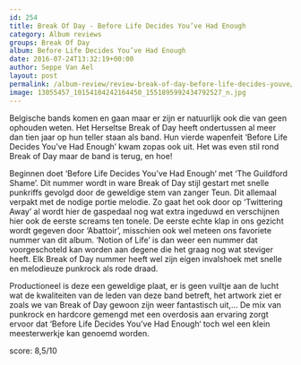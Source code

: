 ```yaml
---
id: 254
title: Break Of Day - Before Life Decides You’ve Had Enough
category: Album reviews
groups: Break Of Day
album: Before Life Decides You’ve Had Enough
date: 2016-07-24T13:32:19+00:00
author: Seppe Van Ael
layout: post
permalink: /album-review/review-break-of-day-before-life-decides-youve/
image: 13055457_10154104242164450_1551895992434792527_n.jpg
---
```

Belgische bands komen en gaan maar er zijn er natuurlijk ook die van geen ophouden weten. Het Herseltse Break of Day heeft ondertussen al meer dan tien jaar op hun teller staan als band. Hun vierde wapenfeit ‘Before Life Decides You’ve Had Enough’ kwam zopas ook uit. Het was even stil rond Break of Day maar de band is terug, en hoe!

Beginnen doet ‘Before Life Decides You’ve Had Enough‘ met ‘The Guildford Shame’. Dit nummer wordt in ware Break of Day stijl gestart met snelle punkriffs gevolgd door de geweldige stem van zanger Teun. Dit allemaal verpakt met de nodige portie melodie. Zo gaat het ook door op ‘Twittering Away’ al wordt hier de gaspedaal nog wat extra ingeduwd en verschijnen hier ook de eerste screams ten tonele. De eerste echte klap in ons gezicht wordt gegeven door ‘Abattoir’, misschien ook wel meteen ons favoriete nummer van dit album. ‘Notion of Life’ is dan weer een nummer dat voorgeschoteld kan worden aan degene die het graag nog wat steviger heeft. Elk Break of Day nummer heeft wel zijn eigen invalshoek met snelle en melodieuze punkrock als rode draad.

Productioneel is deze een geweldige plaat, er is geen vuiltje aan de lucht wat de kwaliteiten van de leden van deze band betreft, het artwork ziet er zoals we van Break of Day gewoon zijn weer fantastisch uit,… De mix van punkrock en hardcore gemengd met een overdosis aan ervaring zorgt ervoor dat ‘Before Life Decides You’ve Had Enough‘ toch wel een klein meesterwerkje kan genoemd worden.

score: 8,5/10